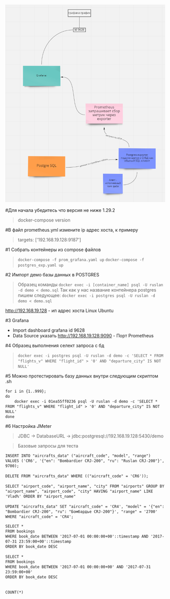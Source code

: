 ![img](images/scheme.png)

#Для начала убедитесь что версия не ниже 1.29.2

> docker-compose version

#В файл prometheus.yml измените ip адрес хоста, к примеру

> targets: ['192.168.19.128:9187']

#1 Собрать контейнеры из compose файлов

> `docker-compose -f prom_grafana.yaml up`
> `docker-compose -f postgres_exp.yaml up`

#2 Импорт демо базы данных в POSTGRES

> Образец команды `docker exec -i [container_name] psql -U ruslan -d demo < demo.sql`
> Так как у нас название контейнера postgres пишем следующее:
> `docker exec -i postgres psql -U ruslan -d demo < demo.sql`

http://192.168.19.128 - ип адрес хоста Linux Ubuntu

#3 Grafana
- Import dashboard grafana id 9628
- Data Source указать http://192.168.19.128:9090 - Порт Prometheus


#4 Образец выполнения селект запроса с бд

> `docker exec -i postgres psql -U ruslan -d demo -c 'SELECT * FROM "flights_v" WHERE "flight_id" > '0' AND "departure_city" IS NOT NULL' `

#5 Можно протестировать базу данных внутри следующим скриптом .sh
```
for i in {1..999};
do
    docker exec -i 01ea55ff0236 psql -U ruslan -d demo -c 'SELECT * FROM "flights_v" WHERE "flight_id" > '0' AND "departure_city" IS NOT NULL'
done
```

#6 Настройка JMeter

> JDBC -> DatabaseURL -> jdbc:postgresql://192.168.19.128:5430/demo

> Базовые запросы для теста

```
INSERT INTO "aircrafts_data" ("aircraft_code", "model", "range") VALUES ('CR6',	'{"en": "Bombardier CRJ-200", "ru": "Ruslan CRJ-200"}', 9700);

DELETE FROM "aircrafts_data" WHERE (("aircraft_code" = 'CR6'));

SELECT "airport_code", "airport_name", "city" FROM "airports" GROUP BY "airport_name", "airport_code", "city" HAVING "airport_name" LIKE 'Vlad%' ORDER BY "airport_name"

UPDATE "aircrafts_data" SET "aircraft_code" = 'CR4', "model" = '{"en": "Bombardier CRJ-200", "ru": "Бомбардье CRJ-200"}', "range" = '2700' WHERE "aircraft_code" = 'CR4';
```

```
SELECT *
FROM bookings
WHERE book_date BETWEEN '2017-07-01 00:00:00+00'::timestamp AND '2017-07-31 23:59:00+00'::timestamp
ORDER BY book_date DESC

SELECT *
FROM bookings
WHERE book_date BETWEEN '2017-07-01 00:00:00+00' AND '2017-07-31 23:59:00+00'
ORDER BY book_date DESC


COUNT(*)
```

```

```
